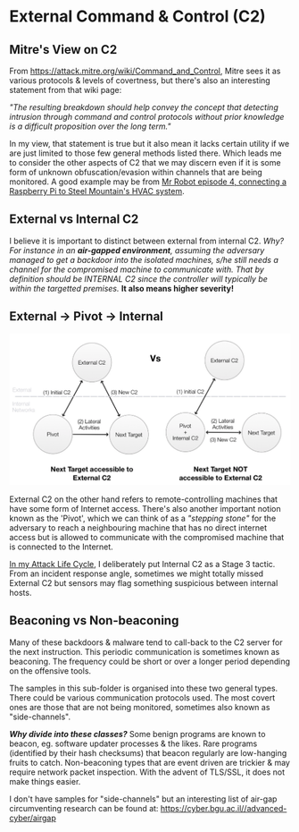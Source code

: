 # External Command & Control (C2)

## Mitre's View on C2

From https://attack.mitre.org/wiki/Command_and_Control, Mitre sees it as various protocols & levels of covertness, but there's also an interesting statement from that wiki page: 

*"The resulting breakdown should help convey the concept that detecting intrusion through command and control protocols without prior knowledge is a difficult proposition over the long term."*

In my view, that statement is true but it also mean it lacks certain utility if we are just limited to those few general methods listed there. Which leads me to consider the other aspects of C2 that we may discern even if it is some form of unknown obfuscation/evasion within channels that are being monitored. A good example may be from [Mr Robot episode 4, connecting a Raspberry Pi to Steel Mountain's HVAC system](https://www.forbes.com/sites/abigailtracy/2015/07/15/hacking-the-hacks-mr-robot-episode-four-sam-esmail/#b5fee554503f).

## External vs Internal C2

I believe it is important to distinct between external from internal C2. *Why? For instance in an **air-gapped environment**, assuming the adversary managed to get a backdoor into the isolated machines, s/he still needs a channel for the compromised machine to communicate with. That by definition should be INTERNAL C2 since the controller will typically be within the targetted premises.* **It also means higher severity!**

## External -> Pivot -> Internal

![](img/c2types.png)

External C2 on the other hand refers to remote-controlling machines that have some form of Internet access. There's also another important notion known as the 'Pivot', which we can think of as a *"stepping stone"* for the adversary to reach a neighbouring machine that has no direct internet access but is allowed to communicate with the compromised machine that is connected to the Internet. 

[In my Attack Life Cycle](https://jym.sg), I deliberately put Internal C2 as a Stage 3 tactic. From an incident response angle, sometimes we might totally missed External C2 but sensors may flag something suspicious between internal hosts.

## Beaconing vs Non-beaconing

Many of these backdoors & malware tend to call-back to the C2 server for the next instruction. This periodic communication is sometimes known as beaconing. The frequency could be short or over a longer period depending on the offensive tools.

The samples in this sub-folder is organised into these two general types. There could be various communication protocols used. The most covert ones are those that are not being monitored, sometimes also known as "side-channels". 

***Why divide into these classes?*** Some benign programs are known to beacon, eg. software updater processes & the likes. Rare programs (identified by their hash checksums) that beacon regularly are low-hanging fruits to catch. Non-beaconing types that are event driven are trickier & may require network packet inspection. With the advent of TLS/SSL, it does not make things easier.

I don't have samples for "side-channels" but an interesting list of air-gap circumventing research can be found at: https://cyber.bgu.ac.il//advanced-cyber/airgap 


